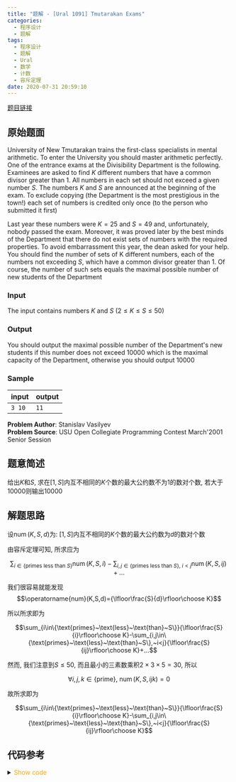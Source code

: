 ```yaml
---
title: "题解 - [Ural 1091] Tmutarakan Exams"
categories:
  - 程序设计
  - 题解
tags:
  - 程序设计
  - 题解
  - Ural
  - 数学
  - 计数
  - 容斥定理
date: 2020-07-31 20:59:10
---
```


[题目链接](https://vjudge.net/problem/URAL-1091/origin)

<!-- more -->

## 原始题面

University of New Tmutarakan trains the first-class specialists in mental arithmetic. To enter the University you should master arithmetic perfectly. One of the entrance exams at the Divisibility Department is the following. Examinees are asked to find $K$ different numbers that have a common divisor greater than $1$. All numbers in each set should not exceed a given number $S$. The numbers $K$ and $S$ are announced at the beginning of the exam. To exclude copying (the Department is the most prestigious in the town!) each set of numbers is credited only once (to the person who submitted it first)

Last year these numbers were $K=25$ and $S=49$ and, unfortunately, nobody passed the exam. Moreover, it was proved later by the best minds of the Department that there do not exist sets of numbers with the required properties. To avoid embarrassment this year, the dean asked for your help. You should find the number of sets of K different numbers, each of the numbers not exceeding $S$, which have a common divisor greater than $1$. Of course, the number of such sets equals the maximal possible number of new students of the Department

### Input

The input contains numbers $K$ and $S$ ($2 ≤ K ≤ S ≤ 50$)

### Output

You should output the maximal possible number of the Department's new students if this number does not exceed $10000$ which is the maximal capacity of the Department, otherwise you should output $10000$

### Sample

| input  | output |
| ------ | ------ |
| `3 10` | `11`   |

**Problem Author**: Stanislav Vasilyev  
**Problem Source**: USU Open Collegiate Programming Contest March'2001 Senior Session

## 题意简述

给出$K$和$S$, 求在$[1,S]$内互不相同的$K$个数的最大公约数不为$1$的数对个数, 若大于$10000$则输出$10000$

## 解题思路

设$\operatorname{num}(K,S,d)$为: $[1,S]$内互不相同的$K$个数的最大公约数为$d$的数对个数

由容斥定理可知, 所求应为

$$\sum_{i\in\{\text{primes}~\text{less}~\text{than}~S\}}\operatorname{num}(K,S,i)-\sum_{i,j\in\{\text{primes}~\text{less}~\text{than}~S\},~i<j}\operatorname{num}(K,S,ij)+...$$

我们很容易就能发现
$$\operatorname{num}(K,S,d)={\lfloor\frac{S}{d}\rfloor\choose K}$$

所以所求即为

$$\sum_{i\in\{\text{primes}~\text{less}~\text{than}~S\}}{\lfloor\frac{S}{i}\rfloor\choose K}-\sum_{i,j\in\{\text{primes}~\text{less}~\text{than}~S\},~i<j}{\lfloor\frac{S}{ij}\rfloor\choose K}+...$$

然而, 我们注意到$S\leqslant 50$, 而且最小的三素数乘积$2\times 3\times 5=30$, 所以

$$\forall i,j,k\in\{\text{prime}\},~\operatorname{num}(K,S,ijk)=0$$

故所求即为

$$\sum_{i\in\{\text{primes}~\text{less}~\text{than}~S\}}{\lfloor\frac{S}{i}\rfloor\choose K}-\sum_{i,j\in\{\text{primes}~\text{less}~\text{than}~S\},~i<j}{\lfloor\frac{S}{ij}\rfloor\choose K}$$

## 代码参考

<details>
<summary><font color='orange'>Show code</font></summary>

{% icodeweb cpa lang:cpp URAL/1091/0.cpp %}

</details>
